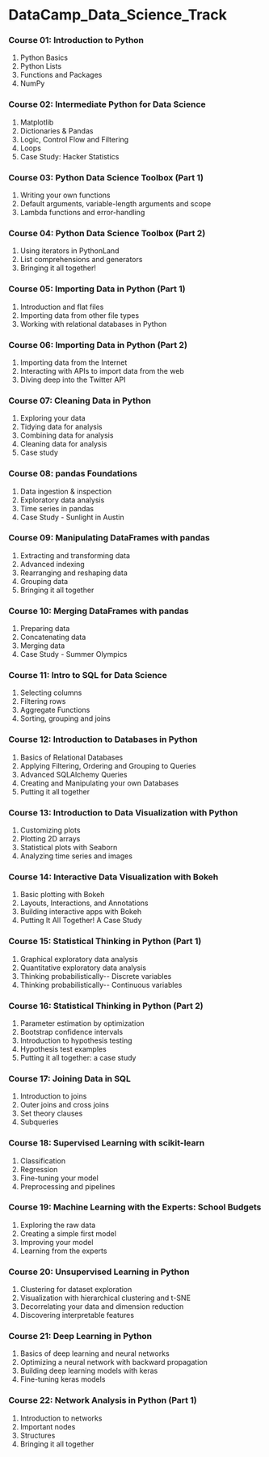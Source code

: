 # DataCamp_Data_Science_Track

### Course 01: Introduction to Python
1. Python Basics
2. Python Lists
3. Functions and Packages
4. NumPy

### Course 02: Intermediate Python for Data Science
1. Matplotlib
2. Dictionaries & Pandas
3. Logic, Control Flow and Filtering
4. Loops
5. Case Study: Hacker Statistics

### Course 03: Python Data Science Toolbox (Part 1)
1. Writing your own functions
2. Default arguments, variable-length arguments and scope
3. Lambda functions and error-handling

### Course 04: Python Data Science Toolbox (Part 2)
1. Using iterators in PythonLand
2. List comprehensions and generators
3. Bringing it all together!

### Course 05: Importing Data in Python (Part 1)
1. Introduction and flat files
2. Importing data from other file types
3. Working with relational databases in Python

### Course 06: Importing Data in Python (Part 2)
1. Importing data from the Internet
2. Interacting with APIs to import data from the web
3. Diving deep into the Twitter API

### Course 07: Cleaning Data in Python
1. Exploring your data
2. Tidying data for analysis
3. Combining data for analysis
4. Cleaning data for analysis
5. Case study

### Course 08: pandas Foundations
1. Data ingestion & inspection
2. Exploratory data analysis
3. Time series in pandas
4. Case Study - Sunlight in Austin

### Course 09: Manipulating DataFrames with pandas
1. Extracting and transforming data
2. Advanced indexing
3. Rearranging and reshaping data
4. Grouping data
5. Bringing it all together

### Course 10: Merging DataFrames with pandas
1. Preparing data
2. Concatenating data
3. Merging data
4. Case Study - Summer Olympics

### Course 11: Intro to SQL for Data Science
1. Selecting columns
2. Filtering rows
3. Aggregate Functions
4. Sorting, grouping and joins

### Course 12: Introduction to Databases in Python
1. Basics of Relational Databases
2. Applying Filtering, Ordering and Grouping to Queries
3. Advanced SQLAlchemy Queries
4. Creating and Manipulating your own Databases
5. Putting it all together

### Course 13: Introduction to Data Visualization with Python
1. Customizing plots
2. Plotting 2D arrays
3. Statistical plots with Seaborn
4. Analyzing time series and images

### Course 14: Interactive Data Visualization with Bokeh
1. Basic plotting with Bokeh
2. Layouts, Interactions, and Annotations
3. Building interactive apps with Bokeh
4. Putting It All Together! A Case Study

### Course 15: Statistical Thinking in Python (Part 1)
1. Graphical exploratory data analysis
2. Quantitative exploratory data analysis
3. Thinking probabilistically-- Discrete variables
4. Thinking probabilistically-- Continuous variables

### Course 16: Statistical Thinking in Python (Part 2)
1. Parameter estimation by optimization
2. Bootstrap confidence intervals
3. Introduction to hypothesis testing
4. Hypothesis test examples
5. Putting it all together: a case study

### Course 17: Joining Data in SQL
1. Introduction to joins
2. Outer joins and cross joins
3. Set theory clauses
4. Subqueries

### Course 18: Supervised Learning with scikit-learn
1. Classification
2. Regression
3. Fine-tuning your model
4. Preprocessing and pipelines

### Course 19: Machine Learning with the Experts: School Budgets
1. Exploring the raw data
2. Creating a simple first model
3. Improving your model
4. Learning from the experts

### Course 20: Unsupervised Learning in Python
1. Clustering for dataset exploration
2. Visualization with hierarchical clustering and t-SNE
3. Decorrelating your data and dimension reduction
4. Discovering interpretable features

### Course 21: Deep Learning in Python
1. Basics of deep learning and neural networks
2. Optimizing a neural network with backward propagation
3. Building deep learning models with keras
4. Fine-tuning keras models

### Course 22: Network Analysis in Python (Part 1)
1. Introduction to networks
2. Important nodes
3. Structures
4. Bringing it all together


